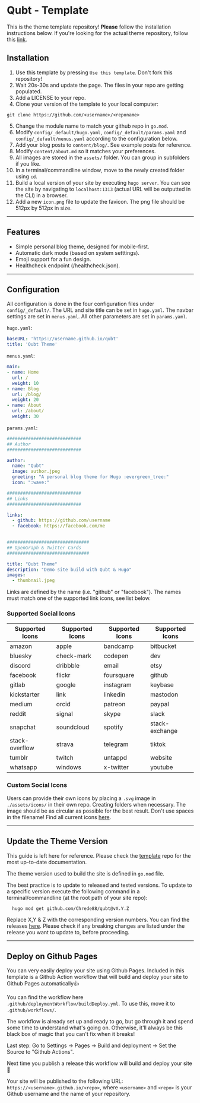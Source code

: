 # Qubt - Template

This is the theme template repository! **Please** follow the installation instructions below.
If you're looking for the actual theme repository, follow this [link](https://github.com/Chrede88/qubt).

## Installation

1) Use this template by pressing `Use this template`. Don't fork this repository!
2) Wait 20s-30s and update the page. The files in your repo are getting populated.
3) Add a LICENSE to your repo.
4) Clone your version of the template to your local computer:
```shell
git clone https://github.com/<username>/<reponame>
```
5) Change the module name to match your github repo in `go.mod`.
6) Modify `config/_default/hugo.yaml`, `config/_default/params.yaml` and `config/_default/menus.yaml` according to the configuration below.
7) Add your blog posts to `content/blog/`. See example posts for reference.
8) Modify `content/about.md` so it matches your preferences.
9) All images are stored in the `assets/` folder. You can group in subfolders if you like.
10) In a terminal/commandline window, move to the newly created folder using `cd`.
11) Build a local version of your site by executing `hugo server`. You can see the site by navigating to `localhost:1313` (actual URL will be outputted in the CLI) in a browser.
12) Add a new `icon.png` file to update the favicon. The png file should be 512px by 512px in size.

---

## Features

- Simple personal blog theme, designed for mobile-first.
- Automatic dark mode (based on system setttings).
- Emoji support for a fun design.
- Healthcheck endpoint (/healthcheck.json).

---

## Configuration

All configuration is done in the four configuration files under `config/_default/`. The URL and site title can be set in `hugo.yaml`. The navbar settings are set in `menus.yaml`. All other parameters are set in `params.yaml`.

`hugo.yaml`:
```yaml
baseURL: 'https://username.github.io/qubt'
title: 'Qubt Theme'
```

`menus.yaml`:
```yaml
main:
- name: Home
  url: /
  weight: 10
- name: Blog
  url: /blog/
  weight: 20
- name: About
  url: /about/
  weight: 30
```

`params.yaml`:
```yaml
############################
## Author
############################

author:
  name: "Qubt"
  image: author.jpeg
  greeting: "A personal blog theme for Hugo :evergreen_tree:"
  icon: ":wave:"

############################
## Links
############################

links:
  - github: https://github.com/username
  - facebook: https://facebook.com/me
 

###############################
## OpenGraph & Twitter Cards
###############################

title: "Qubt Theme"
description: "Demo site build with Qubt & Hugo"
images:
  - thumbnail.jpeg
```

Links are defined by the name (i.e. "github" or "facebook"). The names must match one of the supported link icons, see list below.

### Supported Social Icons
| **Supported Icons** | **Supported Icons** | **Supported Icons** | **Supported Icons** |
| --- | --- | --- | --- |
| amazon | apple | bandcamp | bitbucket | 
| bluesky | check-mark | codepen | dev |
| discord | dribbble | email | etsy |
| facebook | flickr | foursquare | github |
| gitlab | google | instagram | keybase |
| kickstarter | link | linkedin | mastodon |
| medium | orcid | patreon | paypal | pinterest |
| reddit | signal | skype | slack |
| snapchat | soundcloud | spotify | stack-exchange |
| stack-overflow | strava | telegram | tiktok |
| tumblr | twitch | untappd | website |
| whatsapp | windows | x-twitter | youtube |


### Custom Social Icons
Users can provide their own icons by placing a `.svg` image in `./assets/icons/` in their own repo. Creating folders when necessary. The image should be as circular as possible for the best result. Don't use spaces in the filename! Find all current icons [here](https://github.com/chrede88/qubt/tree/main/assets/icons).

---

## Update the Theme Version

This guide is left here for reference. Please check the [template](https://github.com/Chrede88/qubtTemplate#readme) repo for the most up-to-date documentation.

The theme version used to build the site is defined in `go.mod` file.

The best practice is to update to released and tested versions. To update to a specific version execute the following command in a terminal/commandline (at the root path of your site repo):

```shell
  hugo mod get github.com/Chrede88/qubt@vX.Y.Z
```
Replace X,Y & Z with the corresponding version numbers. You can find the releases [here](https://github.com/Chrede88/qubt/releases). Please check if any breaking changes are listed under the release you want to update to, before proceeding.

---

## Deploy on Github Pages
You can very easily deploy your site using Github Pages. Included in this template is a Github Action workflow that will build and deploy your site to Github Pages automatically:+1:

You can find the workflow here `.github/deploymentWorkflow/buildDeploy.yml`. To use this, move it to `.github/workflows/`.

The workflow is already set up and ready to go, but go through it and spend some time to understand what's going on. Otherwise, it'll always be this black box of magic that you can't fix when it breaks!

Last step: Go to Settings -> Pages -> Build and deployment -> Set the Source to "Github Actions".

Next time you publish a release this workflow will build and deploy your site :tada:

Your site will be published to the following URL:
`https://<username>.github.io/<repo>`, where `<username>` and `<repo>` is your Github username and the name of your repository.


